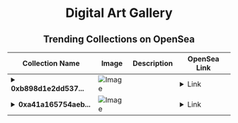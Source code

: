 <div align="center">

# Digital Art Gallery

## Trending Collections on OpenSea

| Collection Name                       | Image                                                                                     | Description                       | OpenSea Link                                                                                          |
|---------------------------------------|-------------------------------------------------------------------------------------------|-----------------------------------|--------------------------------------------------------------------------------------------------------|
| **<details><summary>0xb898d1e2dd537...</summary>0xb898d1e2dd53749b7d4cf20c7ad07c72c3df9596</details>** | ![Image](https://i.seadn.io/s/raw/files/9c3662447197d56036ac115f7d55292d.gif?w=500&auto=format?w=200&auto=format) |  | <details><summary>Link</summary>[0xb898d1e2dd53749b7d4cf20c7ad07c72c3df9596](https://opensea.io/collection/0xb898d1e2dd53749b7d4cf20c7ad07c72c3df9596)</details> |
| **<details><summary>0xa41a165754aeb...</summary>0xa41a165754aebd7cacd18b1959f114e972fc0437</details>** | ![Image](https://i.seadn.io/s/raw/files/9c3662447197d56036ac115f7d55292d.gif?w=500&auto=format?w=200&auto=format) |  | <details><summary>Link</summary>[0xa41a165754aebd7cacd18b1959f114e972fc0437](https://opensea.io/collection/0xa41a165754aebd7cacd18b1959f114e972fc0437)</details> |

</div>